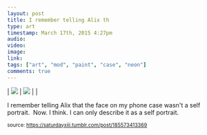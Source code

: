 ```yaml
---
layout: post
title: I remember telling Alix th
type: art
timestamp: March 17th, 2015 4:27pm
audio: 
video: 
image: 
link: 
tags: ["art", "mod", "paint", "case", "neon"]
comments: true
---
```


| <img src="https://saturdayxiii.github.io/media/185573413369_0.jpg"/> | <img src="https://saturdayxiii.github.io/media/185573413369_1.jpg"/> |  |

I remember telling Alix that the face on my phone case wasn't a self portrait.  Now. I think. I can only describe it as a self portrait.
 
  
<small>source: https://saturdayxiii.tumblr.com/post/185573413369</small>
